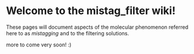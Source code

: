 # Welcome to the mistag_filter wiki!

These pages will document aspects of the molecular phenomenon referred here to as _mistagging_ and to the filtering solutions. 

more to come very soon! :)